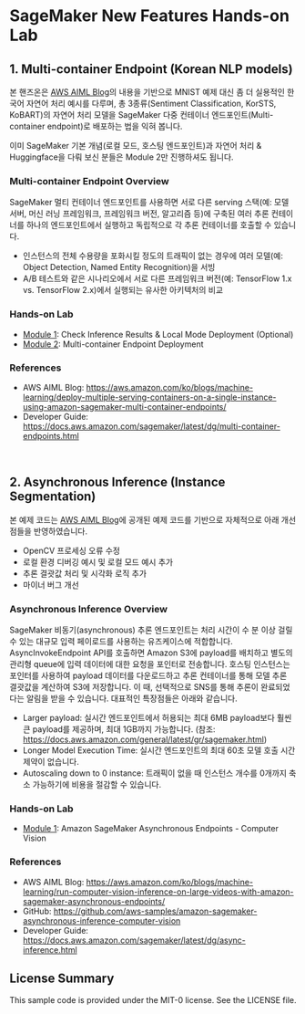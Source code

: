 # SageMaker New Features Hands-on Lab

## 1. Multi-container Endpoint (Korean NLP models)

본 핸즈온은 [AWS AIML Blog](https://aws.amazon.com/ko/blogs/machine-learning/deploy-multiple-serving-containers-on-a-single-instance-using-amazon-sagemaker-multi-container-endpoints/)의 내용을 기반으로 MNIST 예제 대신 좀 더 실용적인 한국어 자연어 처리 예시를 다루며, 총 3종류(Sentiment Classification, KorSTS, KoBART)의 자연어 처리 모델을 SageMaker 다중 컨테이너 엔드포인트(Multi-container endpoint)로 배포하는 법을 익혀 봅니다.

이미 SageMaker 기본 개념(로컬 모드, 호스팅 엔드포인트)과 자연어 처리 & Huggingface을 다뤄 보신 분들은 Module 2만 진행하셔도 됩니다.

### Multi-container Endpoint Overview
SageMaker 멀티 컨테이너 엔드포인트를 사용하면 서로 다른 serving 스택(예: 모델 서버, 머신 러닝 프레임워크, 프레임워크 버전, 알고리즘 등)에 구축된 여러 추론 컨테이너를 하나의 엔드포인트에서 실행하고 독립적으로 각 추론 컨테이너를 호출할 수 있습니다. 

- 인스턴스의 전체 수용량을 포화시킬 정도의 트래픽이 없는 경우에 여러 모델(예: Object Detection, Named Entity Recognition)을 서빙
- A/B 테스트와 같은 시나리오에서 서로 다른 프레임워크 버전(예: TensorFlow 1.x vs. TensorFlow 2.x)에서 실행되는 유사한 아키텍처의 비교

### Hands-on Lab
- [Module 1](multi-container-endpoint/1_local_endpoint.ipynb): Check Inference Results & Local Mode Deployment (Optional) 
- [Module 2](multi-container-endpoint/2_multi-container-endpoint.ipynb): Multi-container Endpoint Deployment

### References
- AWS AIML Blog: https://aws.amazon.com/ko/blogs/machine-learning/deploy-multiple-serving-containers-on-a-single-instance-using-amazon-sagemaker-multi-container-endpoints/
- Developer Guide: https://docs.aws.amazon.com/sagemaker/latest/dg/multi-container-endpoints.html
  
<br>  

## 2. Asynchronous Inference (Instance Segmentation)

본 예제 코드는 [AWS AIML Blog](https://aws.amazon.com/ko/blogs/machine-learning/run-computer-vision-inference-on-large-videos-with-amazon-sagemaker-asynchronous-endpoints/)에 공개된 예제 코드를 기반으로 자체적으로 아래 개선점들을 반영하였습니다.

- OpenCV 프로세싱 오류 수정
- 로컬 환경 디버깅 예시 및 로컬 모드 예시 추가
- 추론 결괏값 처리 및 시각화 로직 추가
- 마이너 버그 개선

### Asynchronous Inference Overview

SageMaker 비동기(asynchronous) 추론 엔드포인트는 처리 시간이 수 분 이상 걸릴 수 있는 대규모 입력 페이로드를 사용하는 유즈케이스에 적합합니다.
AsyncInvokeEndpoint API를 호출하면 Amazon S3에 payload를 배치하고 별도의 관리형 queue에 입력 데이터에 대한 요청을 포인터로 전송합니다. 호스팅 인스턴스는 포인터를 사용하여 payload 데이터를 다운로드하고 추론 컨테이너를 통해 모델 추론 결괏값을 계산하여 S3에 저장합니다. 이 때, 선택적으로 SNS를 통해 추론이 완료되었다는 알림을 받을 수 있습니다. 대표적인 특장점들은 아래와 같습니다.

- Larger payload: 실시간 엔드포인트에서 허용되는 최대 6MB payload보다 훨씬 큰 payload를 제공하며, 최대 1GB까지 가능합니다. (참조: https://docs.aws.amazon.com/general/latest/gr/sagemaker.html)
- Longer Model Execution Time: 실시간 엔드포인트의 최대 60초 모델 호출 시간 제약이 없습니다.
- Autoscaling down to 0 instance: 트래픽이 없을 때 인스턴스 개수를 0개까지 축소 가능하기에 비용을 절감할 수 있습니다.

### Hands-on Lab
- [Module 1](async-inference-cv/async-inference-cv.ipynb): Amazon SageMaker Asynchronous Endpoints - Computer Vision

### References

- AWS AIML Blog: https://aws.amazon.com/ko/blogs/machine-learning/run-computer-vision-inference-on-large-videos-with-amazon-sagemaker-asynchronous-endpoints/
- GitHub: https://github.com/aws-samples/amazon-sagemaker-asynchronous-inference-computer-vision
- Developer Guide: https://docs.aws.amazon.com/sagemaker/latest/dg/async-inference.html

## License Summary

This sample code is provided under the MIT-0 license. See the LICENSE file.